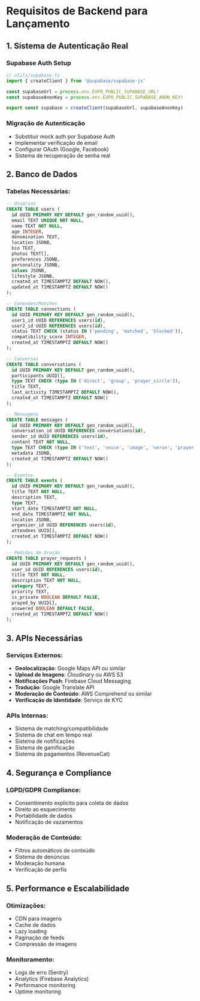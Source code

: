 # Requisitos de Backend para Lançamento

## 1. Sistema de Autenticação Real

### Supabase Auth Setup
```typescript
// utils/supabase.ts
import { createClient } from '@supabase/supabase-js'

const supabaseUrl = process.env.EXPO_PUBLIC_SUPABASE_URL!
const supabaseAnonKey = process.env.EXPO_PUBLIC_SUPABASE_ANON_KEY!

export const supabase = createClient(supabaseUrl, supabaseAnonKey)
```

### Migração de Autenticação
- Substituir mock auth por Supabase Auth
- Implementar verificação de email
- Configurar OAuth (Google, Facebook)
- Sistema de recuperação de senha real

## 2. Banco de Dados

### Tabelas Necessárias:
```sql
-- Usuários
CREATE TABLE users (
  id UUID PRIMARY KEY DEFAULT gen_random_uuid(),
  email TEXT UNIQUE NOT NULL,
  name TEXT NOT NULL,
  age INTEGER,
  denomination TEXT,
  location JSONB,
  bio TEXT,
  photos TEXT[],
  preferences JSONB,
  personality JSONB,
  values JSONB,
  lifestyle JSONB,
  created_at TIMESTAMPTZ DEFAULT NOW(),
  updated_at TIMESTAMPTZ DEFAULT NOW()
);

-- Conexões/Matches
CREATE TABLE connections (
  id UUID PRIMARY KEY DEFAULT gen_random_uuid(),
  user1_id UUID REFERENCES users(id),
  user2_id UUID REFERENCES users(id),
  status TEXT CHECK (status IN ('pending', 'matched', 'blocked')),
  compatibility_score INTEGER,
  created_at TIMESTAMPTZ DEFAULT NOW()
);

-- Conversas
CREATE TABLE conversations (
  id UUID PRIMARY KEY DEFAULT gen_random_uuid(),
  participants UUID[],
  type TEXT CHECK (type IN ('direct', 'group', 'prayer_circle')),
  title TEXT,
  last_activity TIMESTAMPTZ DEFAULT NOW(),
  created_at TIMESTAMPTZ DEFAULT NOW()
);

-- Mensagens
CREATE TABLE messages (
  id UUID PRIMARY KEY DEFAULT gen_random_uuid(),
  conversation_id UUID REFERENCES conversations(id),
  sender_id UUID REFERENCES users(id),
  content TEXT NOT NULL,
  type TEXT CHECK (type IN ('text', 'voice', 'image', 'verse', 'prayer')),
  metadata JSONB,
  created_at TIMESTAMPTZ DEFAULT NOW()
);

-- Eventos
CREATE TABLE events (
  id UUID PRIMARY KEY DEFAULT gen_random_uuid(),
  title TEXT NOT NULL,
  description TEXT,
  type TEXT,
  start_date TIMESTAMPTZ NOT NULL,
  end_date TIMESTAMPTZ NOT NULL,
  location JSONB,
  organizer_id UUID REFERENCES users(id),
  attendees UUID[],
  created_at TIMESTAMPTZ DEFAULT NOW()
);

-- Pedidos de Oração
CREATE TABLE prayer_requests (
  id UUID PRIMARY KEY DEFAULT gen_random_uuid(),
  user_id UUID REFERENCES users(id),
  title TEXT NOT NULL,
  description TEXT NOT NULL,
  category TEXT,
  priority TEXT,
  is_private BOOLEAN DEFAULT FALSE,
  prayed_by UUID[],
  answered BOOLEAN DEFAULT FALSE,
  created_at TIMESTAMPTZ DEFAULT NOW()
);
```

## 3. APIs Necessárias

### Serviços Externos:
- **Geolocalização**: Google Maps API ou similar
- **Upload de Imagens**: Cloudinary ou AWS S3
- **Notificações Push**: Firebase Cloud Messaging
- **Tradução**: Google Translate API
- **Moderação de Conteúdo**: AWS Comprehend ou similar
- **Verificação de Identidade**: Serviço de KYC

### APIs Internas:
- Sistema de matching/compatibilidade
- Sistema de chat em tempo real
- Sistema de notificações
- Sistema de gamificação
- Sistema de pagamentos (RevenueCat)

## 4. Segurança e Compliance

### LGPD/GDPR Compliance:
- Consentimento explícito para coleta de dados
- Direito ao esquecimento
- Portabilidade de dados
- Notificação de vazamentos

### Moderação de Conteúdo:
- Filtros automáticos de conteúdo
- Sistema de denúncias
- Moderação humana
- Verificação de perfis

## 5. Performance e Escalabilidade

### Otimizações:
- CDN para imagens
- Cache de dados
- Lazy loading
- Paginação de feeds
- Compressão de imagens

### Monitoramento:
- Logs de erro (Sentry)
- Analytics (Firebase Analytics)
- Performance monitoring
- Uptime monitoring